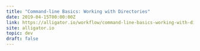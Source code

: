 ```yaml
---
title: "Command-line Basics: Working with Directories"
date: 2019-04-15T00:00:00Z
link: https://alligator.io/workflow/command-line-basics-working-with-directories/
site: alligator.io
topic: dev
draft: false
---
```

